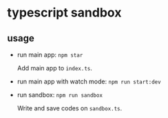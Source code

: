 # typescript sandbox

## usage

- run main app: `npm star`

  Add main app to `index.ts`.

- run main app with watch mode: `npm run start:dev`

- run sandbox: `npm run sandbox`

  Write and save codes on `sandbox.ts`.
